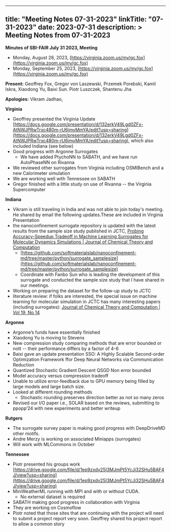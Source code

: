 
---
title: "Meeting Notes 07-31-2023"
linkTitle: "07-31-2023"
date: 2023-07-31
description: >
  Meeting Notes from 07-31-2023
---


**Minutes of SBI-FAIR July 31 2023, Meeting**



* Monday, August 28, 2023, [https://virginia.zoom.us/my/gc.fox](https://virginia.zoom.us/my/gc.fox) 
* Monday, September 25, 2023, [https://virginia.zoom.us/my/gc.fox](https://virginia.zoom.us/my/gc.fox) 

**Present:** Geoffrey Fox, Gregor von Laszewski,  Przemek Porebski, Kamil Iskra, Xiaodong Yu, Baixi Sun. Piotr Luszczek, Shantenu Jha

**Apologies:** Vikram Jadhao, 

**Virginia**



* Geoffrey presented the Virginia Update [https://docs.google.com/presentation/d/132erkV49Lgd0ZFx-AtNWJPRwTrxc480m-rU6jmvMmYA/edit?usp=sharing](https://docs.google.com/presentation/d/132erkV49Lgd0ZFx-AtNWJPRwTrxc480m-rU6jmvMmYA/edit?usp=sharing), which also included Indiana (see below) 
* Good progress with Argonne Surrogates
    * We have added PtychoNN to SABATH, and we have run AutoPhaseNN on Rivanna
* We reviewed other surrogates from Virginia including OSMIBench and a new Calorimeter simulation
* We are working well with Tennessee on SABATH
* Gregor finished with a little study on use of Rivanna -- the Virginia Supercomputer

**Indiana**



* Vikram is still traveling in India and was not able to join today's meeting. He shared by email the following updates.These are included in Virginia Presentation
* the nanoconfinement surrogate repository is updated with the latest results from the sample size study published in JCTC, [Probing Accuracy-Speedup Tradeoff in Machine Learning Surrogates for Molecular Dynamics Simulations | Journal of Chemical Theory and Computation](https://pubs.acs.org/doi/10.1021/acs.jctc.2c01282) 
    * [https://github.com/softmaterialslab/nanoconfinement-md/tree/master/python/surrogate_samplesize](https://github.com/softmaterialslab/nanoconfinement-md/tree/master/python/surrogate_samplesize)  
    * Coordinate with Fanbo Sun who is leading the development of this surrogate and conducted the sample size study that I have shared in our meetings.
* Working on preparing the dataset for the follow-up study to JCTC
* literature review: if folks are interested, the special issue on machine learning for molecular simulation in JCTC has many interesting papers (including surrogates): [Journal of Chemical Theory and Computation | Vol 19, No 14](https://pubs.acs.org/toc/jctcce/19/14) 

**Argonne**



* Argonne’s funds have essentially finished 
* Xiaodong Yu is moving to Stevens
* New compression study  comparing methods that are error bounded or nott -- their performance differs by a factor of 4-6
* Baixi gave an update presentation  SSO: A Highly Scalable Second-order Optimization Framework ffor Deep Neural Networks via Communication Reduction
* Quantized Stochastic Gradient Descent QSGD Non error bounded
* Model accuracy versus compression tradeoff
* Unable to utilize error-feedback due to GPU memory being filled by large models and large batch size.
* Looked at different rounding methods
    * Stochastic rounding preserves direction better as not so many zeros
* Revised our I/O paper i.e., SOLAR based on the reviews, submitting to ppopp’24 with new experiments and better writeup

**Rutgers**



* The surrogate survey paper is making good progress with DeepDriveMD other motifs.
* Andre Merzy is working on associated Miniapps (surrogates)
* Will work with MLCommons in October

**Tennessee**



* Piotr presented his groups work [https://drive.google.com/file/d/1ep9zxdv25I3MJmPt5YcJi32SHu5BAF4J/view?usp=sharing](https://drive.google.com/file/d/1ep9zxdv25I3MJmPt5YcJi32SHu5BAF4J/view?usp=sharing) 
* MiniWeatherML running with MPI and with or without CUDA. 
    * No external dataset is required
* SABATH making good progress in collaboration with Virginia
* They are working on Cosmoflow
* Piotr noted that those sites that are continuing with the project will need to submit a project report very soon. Geoffrey shared his project report to allow a common story  